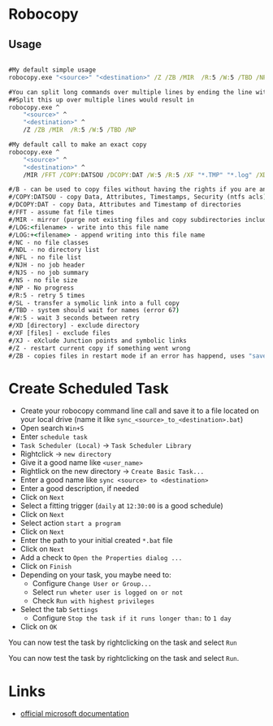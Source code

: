 # Robocopy

## Usage

```bat

#My default simple usage
robocopy.exe "<source>" "<destination>" /Z /ZB /MIR  /R:5 /W:5 /TBD /NP

#You can split long commands over multiple lines by ending the line with >> ^<<
##Split this up over multiple lines would result in
robocopy.exe ^
    "<source>" ^
    "<destination>" ^
    /Z /ZB /MIR  /R:5 /W:5 /TBD /NP

#My default call to make an exact copy
robocopy.exe ^
    "<source>" ^
    "<destination>" ^
    /MIR /FFT /COPY:DATSOU /DCOPY:DAT /W:5 /R:5 /XF "*.TMP" "*.log" /XD "TEMP" "CACHE" /XJ /SL /NS /NC /NFL /NDL /NJH /NP /TBD /Z /ZB

#/B - can be used to copy files without having the rights if you are an administrator on source and destination side
#/COPY:DATSOU - copy Data, Attributes, Timestamps, Security (ntfs acls), Owner and aUditing
#/DCOPY:DAT - copy Data, Attributes and Timestamp of directories
#/FFT - assume fat file times
#/MIR - mirror (purge not existing files and copy subdirectories including empty ones)
#/LOG:<filename> - write into this file name
#/LOG:+<filename> - append writing into this file name
#/NC - no file classes
#/NDL - no directory list
#/NFL - no file list
#/NJH - no job header
#/NJS - no job summary
#/NS - no file size
#/NP - No progress
#/R:5 - retry 5 times
#/SL - transfer a symolic link into a full copy
#/TBD - system should wait for names (error 67)
#/W:5 - wait 3 seconds between retry
#/XD [directory] - exclude directory
#/XF [files] - exclude files
#/XJ - eXclude Junction points and symbolic links
#/Z - restart current copy if something went wrong
#/ZB - copies files in restart mode if an error has happend, uses "savemode" if copy is still not possible
```

# Create Scheduled Task

* Create your robocopy command line call and save it to a file located on your local drive (name it like `sync_<source>_to_<destination>.bat`)
* Open search `Win+S`
* Enter `schedule task`
* `Task Scheduler (Local)` -> `Task Scheduler Library`
* Rightclick -> `new directory`
* Give it a good name like `<user_name>`
* Rightlick on the new directory -> `Create Basic Task...`
* Enter a good name like `sync <source> to <destination>`
* Enter a good description, if needed
* Click on `Next`
* Select a fitting trigger (`daily` at `12:30:00` is a good schedule)
* Click on `Next`
* Select action `start a program`
* Click on `Next`
* Enter the path to your initial created `*.bat` file
* Click on `Next`
* Add a check to `Open the Properties dialog ...`
* Click on `Finish`
* Depending on your task, you maybe need to:
    * Configure `Change User or Group...`
    * Select `run wheter user is logged on or not`
    * Check `Run with highest privileges`
* Select the tab `Settings`
    * Configure `Stop the task if it runs longer than:` to `1 day`
* Click on `OK`

You can now test the task by rightclicking on the task and select `Run`

You can now test the task by rightclicking on the task and select `Run`.

# Links

* [official microsoft documentation](https://docs.microsoft.com/en-US/windows-server/administration/windows-commands/robocopy)
